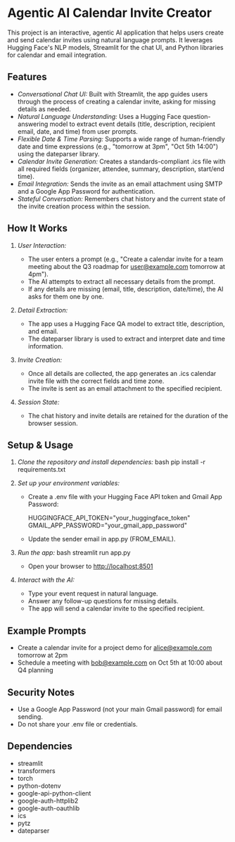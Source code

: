 # Agentic AI Calendar Invite Creator

This project is an interactive, agentic AI application that helps users create and send calendar invites using natural language prompts. It leverages Hugging Face's NLP models, Streamlit for the chat UI, and Python libraries for calendar and email integration.

## Features

- *Conversational Chat UI:* Built with Streamlit, the app guides users through the process of creating a calendar invite, asking for missing details as needed.
- *Natural Language Understanding:* Uses a Hugging Face question-answering model to extract event details (title, description, recipient email, date, and time) from user prompts.
- *Flexible Date & Time Parsing:* Supports a wide range of human-friendly date and time expressions (e.g., "tomorrow at 3pm", "Oct 5th 14:00") using the dateparser library.
- *Calendar Invite Generation:* Creates a standards-compliant .ics file with all required fields (organizer, attendee, summary, description, start/end time).
- *Email Integration:* Sends the invite as an email attachment using SMTP and a Google App Password for authentication.
- *Stateful Conversation:* Remembers chat history and the current state of the invite creation process within the session.

## How It Works

1. *User Interaction:*
   - The user enters a prompt (e.g., "Create a calendar invite for a team meeting about the Q3 roadmap for user@example.com tomorrow at 4pm").
   - The AI attempts to extract all necessary details from the prompt.
   - If any details are missing (email, title, description, date/time), the AI asks for them one by one.

2. *Detail Extraction:*
   - The app uses a Hugging Face QA model to extract title, description, and email.
   - The dateparser library is used to extract and interpret date and time information.

3. *Invite Creation:*
   - Once all details are collected, the app generates an .ics calendar invite file with the correct fields and time zone.
   - The invite is sent as an email attachment to the specified recipient.

4. *Session State:*
   - The chat history and invite details are retained for the duration of the browser session.

## Setup & Usage

1. *Clone the repository and install dependencies:*
   bash
   pip install -r requirements.txt
   

2. *Set up your environment variables:*
   - Create a .env file with your Hugging Face API token and Gmail App Password:
     
     HUGGINGFACE_API_TOKEN="your_huggingface_token"
     GMAIL_APP_PASSWORD="your_gmail_app_password"
     
   - Update the sender email in app.py (FROM_EMAIL).

3. *Run the app:*
   bash
   streamlit run app.py
   
   - Open your browser to [http://localhost:8501](http://localhost:8501)

4. *Interact with the AI:*
   - Type your event request in natural language.
   - Answer any follow-up questions for missing details.
   - The app will send a calendar invite to the specified recipient.

## Example Prompts

- Create a calendar invite for a project demo for alice@example.com tomorrow at 2pm
- Schedule a meeting with bob@example.com on Oct 5th at 10:00 about Q4 planning

## Security Notes
- Use a Google App Password (not your main Gmail password) for email sending.
- Do not share your .env file or credentials.

## Dependencies
- streamlit
- transformers
- torch
- python-dotenv
- google-api-python-client
- google-auth-httplib2
- google-auth-oauthlib
- ics
- pytz
- dateparser

